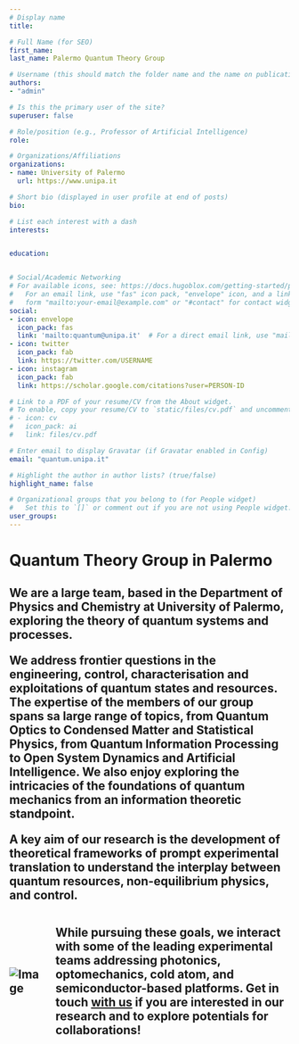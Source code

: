 ```yaml
---
# Display name
title: 

# Full Name (for SEO)
first_name: 
last_name: Palermo Quantum Theory Group

# Username (this should match the folder name and the name on publications)
authors:
- "admin"

# Is this the primary user of the site?
superuser: false

# Role/position (e.g., Professor of Artificial Intelligence)
role: 

# Organizations/Affiliations
organizations:
- name: University of Palermo
  url: https://www.unipa.it

# Short bio (displayed in user profile at end of posts)
bio: 

# List each interest with a dash
interests:


education:


# Social/Academic Networking
# For available icons, see: https://docs.hugoblox.com/getting-started/page-builder/#icons
#   For an email link, use "fas" icon pack, "envelope" icon, and a link in the
#   form "mailto:your-email@example.com" or "#contact" for contact widget.
social:
- icon: envelope
  icon_pack: fas
  link: 'mailto:quantum@unipa.it'  # For a direct email link, use "mailto:test@example.org".
- icon: twitter
  icon_pack: fab
  link: https://twitter.com/USERNAME
- icon: instagram
  icon_pack: fab
  link: https://scholar.google.com/citations?user=PERSON-ID

# Link to a PDF of your resume/CV from the About widget.
# To enable, copy your resume/CV to `static/files/cv.pdf` and uncomment the lines below.
# - icon: cv
#   icon_pack: ai
#   link: files/cv.pdf

# Enter email to display Gravatar (if Gravatar enabled in Config)
email: "quantum.unipa.it"

# Highlight the author in author lists? (true/false)
highlight_name: false

# Organizational groups that you belong to (for People widget)
#   Set this to `[]` or comment out if you are not using People widget.
user_groups:
---
```

<html lang="en">
    <body>
      <h1>Quantum Theory Group in Palermo</h1>
      <h2>
      <p>We are a large team, based in the Department of Physics and Chemistry at University of Palermo, exploring the theory of quantum systems and processes.
      <p>
      We address frontier questions in the engineering, control, characterisation and exploitations of quantum states and resources. The expertise of the members of our group spans sa large range of topics, from Quantum Optics to Condensed Matter and Statistical Physics, from Quantum Information Processing to Open System Dynamics and Artificial Intelligence. We also enjoy exploring the intricacies of the foundations of quantum mechanics from an information theoretic standpoint.
      <p>
      A key aim of our research is the development of theoretical frameworks of prompt experimental translation to understand the interplay between quantum resources, non-equilibrium physics, and control.
      </p>
      <div style="display: flex; align-items: center;">
      <img src="foto-gruppo.png" alt="Image" style="max-width: 50%; margin-right: 20px;">
      <div style="flex-grow: 1;">
      <p> While pursuing these goals, we interact with some of the leading experimental teams addressing photonics, optomechanics, cold atom, and semiconductor-based platforms.
      Get in touch <a href="mailto:indirizzo@email.com">with us</a> if you are interested in our research and to explore potentials for collaborations!
      </p>
      </div>
      </div> 
    </body>
</html> 